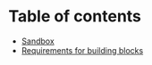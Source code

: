 # Table of contents

* [Sandbox](README.md)
* [Requirements for building blocks](requirements-to-bbs.md)